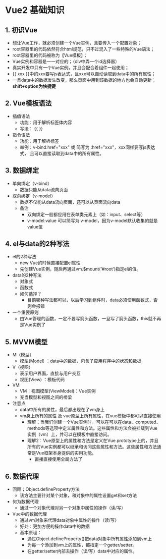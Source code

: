 # Vue2 基础知识
## 1. 初识Vue
- 想让Vue工作，就必须创建一个Vue实例，且要传入一个配置对象；
- root容器里的代码依然符合html规范，只不过混入了一些特殊的Vue语法；
- root容器里的代码被称为【Vue模板】；
- Vue实例和容器是一一对应的；（div中弄一个id选择器） 
- 真实开发中只有一个Vue实例，并且会配合着组件一起使用；
- {{ xxx }}中的xxx要写js表达式，且xxx可以自动读取到data中的所有属性；
- 一旦data中的数据发生改变，那么页面中用到该数据的地方也会自动更新；
**shift+option为快捷键**
## 2. Vue模板语法
- 插值语法
    - 功能：用于解析标签体内容
    - 写法： {{  }}
- 指令语法
    - 功能：用于解析标签
    - 举例：v-bind:href="xxx" 或 简写为 :href="xxx"，xxx同样要写js表达式，
	且可以直接读取到data中的所有属性。
## 3. 数据绑定
- 单向绑定（v-bind）
    - 数据只能从data流向页面
- 双向绑定（v-model）
    - 数据不仅能从data流向页面，还可以从页面流向data
    - 备注
        - 双向绑定一般都应用在表单类元素上（如：input、select等）
        - v-model:value 可以简写为 v-model，因为v-model默认收集的就是value值
## 4. el与data的2种写法
- el的2种写法
    - new Vue的时候直接配置el属性
    - 先创建Vue实例，随后再通过vm.$mount('#root')指定el的值。
- data的2种写法
    - 对象式
    - 函数式
    - 如何选择？
        - 目前哪种写法都可以，以后学习到组件时，data必须使用函数式，否则会报错
- 一个重要原则
    - 由Vue管理的函数，一定不要写箭头函数，一旦写了箭头函数，this就不再是Vue实例了
## 5. MVVM模型
- M（模型）
    - 模型(Model) ：data中的数据，包含了应用程序中的状态和数据
- V（视图）
    - 表示用户界面，直接与用户交互
    - 视图(View) ：模板代码
- VM
    - VM：视图模型(ViewModel)：Vue实例
    - 充当模型和视图之间的桥梁
- 注意点
    - data中所有的属性，最后都出现在了vm身上
    - vm身上所有的属性 及 vue原型上所有属性，在vue模板中都可以直接使用
        - 理解：当我们创建一个Vue实例时，可以在可以在data、computed、methods等选项中定义属性和方法。这些属性和方法会被挂载到Vue实例（vm）上，并可以在模板中直接访问。
        - 理解2：Vue原型上的属性和方法是定义在Vue.prototype上的，并且所有的Vue实例都可以继承和访问这些属性和方法。这些属性和方法通常是Vue框架本身提供的实用功能。
            - 直接直接使用全局方法了
## 6. 数据代理
- 回顾；Object.defineProperty方法
    - 该方法主要针对某个对象，和对象中的属性设置get和set方法
- 何为数据代理
    - 通过一个对象代理对另一个对象中属性的操作（读/写）
- Vue中的数据代理
    - 通过vm对象来代理data对象中属性的操作（读/写）
    - 好处：更加方便的操作data中的数据
    - 基本原理：
        - 通过Object.defineProperty()把data对象中所有属性添加到vm上
        - 为每一个添加到vm上的属性，都指定一个getter/setter。
        - 在getter/setter内部去操作（读/写）data中对应的属性。